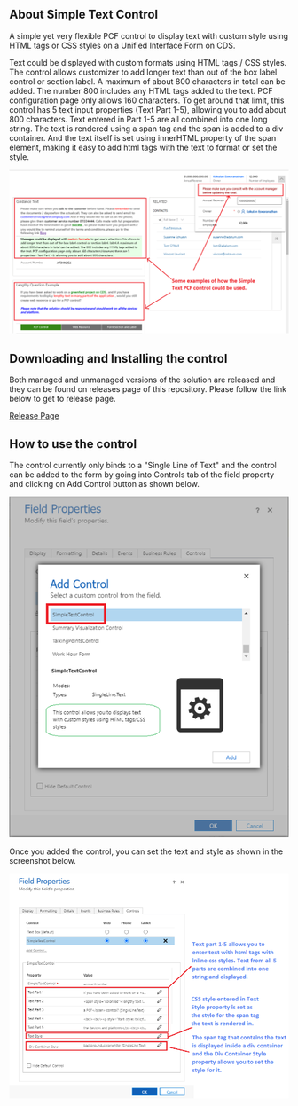 ## About Simple Text Control
A simple yet very flexible PCF control to display text with custom style using HTML tags or CSS styles on a Unified Interface Form on CDS.

Text could be displayed with custom formats using HTML tags / CSS styles. The control allows customizer to add longer text than out of the box label control or section label. A maximum of about 800 characters in total can be added. The number 800 includes any HTML tags added to the text. PCF configuration page only allows 160 characters. To get around that limit, this control has 5 text input properties (Text  Part 1-5), allowing you to add about 800 characters. Text entered in Part 1-5 are all combined into one long string. The text is rendered using a span tag and the span is added to a div container. And the text itself is set using innerHTML property of the span element, making it easy to add html tags with the text to format or set the style.

![Examples Screenhot](https://github.com/Kokulan365/Simple-Text-Control-PCF/blob/master/Documentation/Examples.png)


## Downloading and Installing the control

Both managed and unmanaged versions of the solution are released and they can be found on releases page of this repository. Please follow the link below to get to release page.

[Release Page](https://github.com/Kokulan365/Simple-Text-Control-PCF/releases)


## How to use the control
The control currently only binds to a "Single Line of Text"  and the control can be added to the form by going into Controls tab of the field property and clicking on Add Control button as shown below.

![How To Add](https://github.com/Kokulan365/Simple-Text-Control-PCF/blob/master/Documentation/howtoadd.png)

Once you added the control, you can set the text and style as shown in the screenshot below.

![How To Use](https://github.com/Kokulan365/Simple-Text-Control-PCF/blob/master/Documentation/howtouse.png)

